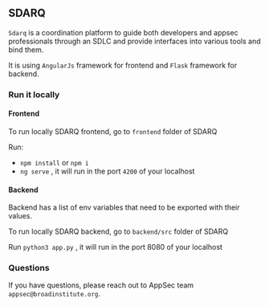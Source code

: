 ## SDARQ

`Sdarq` is a coordination platform to guide both developers and appsec professionals through an SDLC and provide interfaces into various tools and bind them.

It is using `AngularJs` framework for frontend and `Flask` framework for backend.
### Run it locally

#### Frontend
To run locally SDARQ frontend, go to `frontend` folder of SDARQ

Run:
- `npm install` or `npm i`
- `ng serve` , it will run in the port `4200` of your localhost


#### Backend 
Backend has a list of env variables that need to be exported with their values. 

To run locally SDARQ backend, go to `backend/src` folder of SDARQ

Run `python3 app.py` , it will run in the port 8080 of your localhost


### Questions
If you have questions, please reach out to AppSec team `appsec@broadinstitute.org`. 
